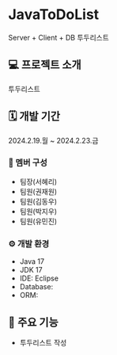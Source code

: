 # JavaToDoList
Server + Client + DB 투두리스트

## 💻 프로젝트 소개
투두리스트

## 🗓 개발 기간
2024.2.19.월 ~ 2024.2.23.금

### 👥 멤버 구성
- 팀장(서혜리)
- 팀원(권재원)
- 팀원(김동우)
- 팀원(박지우)
- 팀원(유민진)

### ⚙ 개발 환경
- Java 17
- JDK 17
- IDE: Eclipse
- Database:
- ORM:

## 📌 주요 기능
- 투두리스트 작성
